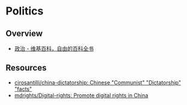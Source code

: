 # Politics

## Overview

- [政治 - 维基百科，自由的百科全书](https://zh.wikipedia.org/wiki/%E6%94%BF%E6%B2%BB)

## Resources

- [cirosantilli/china-dictatorship: Chinese "Communist" "Dictatorship" "facts"](https://github.com/cirosantilli/china-dictatorship)
- [mdrights/Digital-rights: Promote digital rights in China](https://github.com/mdrights/Digital-rights)
